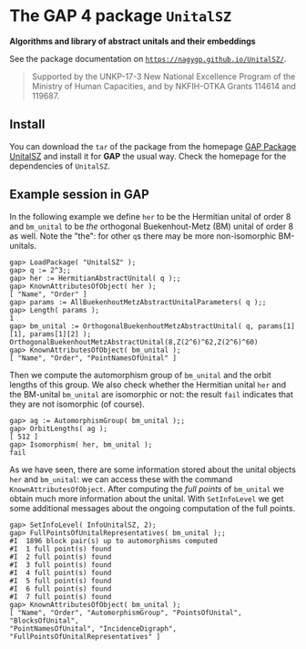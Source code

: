 The GAP 4 package `UnitalSZ`
============================

**Algorithms and library of abstract unitals and their embeddings**

See the package documentation on
[`https://nagygp.github.io/UnitalSZ/`](https://nagygp.github.io/UnitalSZ/).

>   Supported by the UNKP-17-3 New National Excellence Program of the Ministry
>   of Human Capacities, and by NKFIH-OTKA Grants 114614 and 119687.

Install
-------

You can download the `tar` of the package from the homepage [GAP Package
UnitalSZ](https://nagygp.github.io/UnitalSZ/) and install it for **GAP** the
usual way. Check the homepage for the dependencies of `UnitalSZ`.

Example session in GAP
----------------------

In the following example we define `her` to be the Hermitian unital of order 8
and `bm_unital` to be *the*  orthogonal Buekenhout-Metz (BM) unital of order 8
as well. Note the "the": for other `q`s there may be more non-isomorphic
BM-unitals.

```
gap> LoadPackage( "UnitalSZ" );
gap> q := 2^3;;
gap> her := HermitianAbstractUnital( q );;
gap> KnownAttributesOfObject( her );
[ "Name", "Order" ]
gap> params := AllBuekenhoutMetzAbstractUnitalParameters( q );;
gap> Length( params );
1 
gap> bm_unital := OrthogonalBuekenhoutMetzAbstractUnital( q, params[1][1], params[1][2] );
OrthogonalBuekenhoutMetzAbstractUnital(8,Z(2^6)^62,Z(2^6)^60)
gap> KnownAttributesOfObject( bm_unital );
[ "Name", "Order", "PointNamesOfUnital" ]
```

Then we compute the automorphism group of `bm_unital` and the orbit
lengths of this group. We also check whether the Hermitian unital `her` and the
BM-unital `bm_unital` are isomorphic or not: the result `fail` indicates that
they are not isomorphic (of course).

```
gap> ag := AutomorphismGroup( bm_unital );;
gap> OrbitLengths( ag );
[ 512 ]
gap> Isomorphism( her, bm_unital );
fail
```

As we have seen, there are some information stored about the unital objects
`her` and `bm_unital`: we can access these with the command
`KnownAttributesOfObject`. After computing the *full points* of
`bm_unital` we obtain much more information about the unital. With
`SetInfoLevel` we get some additional messages about the ongoing computation
of the full points. 

```
gap> SetInfoLevel( InfoUnitalSZ, 2);
gap> FullPointsOfUnitalRepresentatives( bm_unital );;
#I  1896 block pair(s) up to automorphisms computed
#I  1 full point(s) found
#I  2 full point(s) found
#I  3 full point(s) found
#I  4 full point(s) found
#I  5 full point(s) found
#I  6 full point(s) found
#I  7 full point(s) found
gap> KnownAttributesOfObject( bm_unital );
[ "Name", "Order", "AutomorphismGroup", "PointsOfUnital", "BlocksOfUnital",
"PointNamesOfUnital", "IncidenceDigraph", "FullPointsOfUnitalRepresentatives" ]
```
